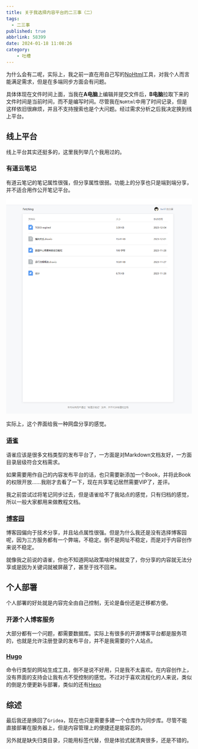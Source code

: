 ```yaml
---
title: 关于我选择内容平台的二三事（二）
tags:
  - 二三事
published: true
abbrlink: 58399
date: 2024-01-18 11:08:26
category:
	- 吐槽
---
```

为什么会有二呢，实际上，我之前一直在用自己写的[NoHtml](https://verlif.top/NoHtml/)工具，对我个人而言能满足需求，但是在多端同步方面会有问题。

具体体现在文件时间上面，当我在**A电脑**上编辑并提交文件后，**B电脑**拉取下来的文件时间是当前时间，而不是编写时间。尽管我在`NoHtml`中用了时间记录，但是这样依旧很麻烦，并且不支持搜索也是个大问题。经过需求分析之后我决定换到线上平台。

## 线上平台

线上平台其实还挺多的，这里我列举几个我用过的。

### 有道云笔记

有道云笔记的笔记属性很强，但分享属性很弱。功能上的分享也只是端到端分享，并不适合用作公开笔记平台。

![有道云笔记分享](/images/1705731511411.png)

实际上，这个界面给我一种网盘分享的感觉。

### [语雀](https://www.yuque.com/)

语雀应该是很多文档类型的发布平台了，一方面是对Markdown文档友好，一方面目录层级符合文档需求。

如果需要用作自己的内容发布平台的话，也只需要新添加一个Book，并将此Book的权限开放......我刚才去看了一下，现在共享笔记居然需要VIP了，差评。

我之前尝试过将笔记同步过去，但是语雀给不了我站点的感觉，只有归档的感觉，所以一般大家都用来做教程文档。

### [博客园](https://www.cnblogs.com/)

博客园偏向于技术分享，并且站点属性很强。但是为什么我还是没有选择博客园呢，因为三方服务都有一个弊端，不稳定。倒不是网址不稳定，而是对于内容创作来说不稳定。

就像我之前说的语雀，你也不知道网站政策啥时候就变了，你分享的内容就无法分享或是因为关键词就被屏蔽了，甚至于找不回来。

## 个人部署

个人部署的好处就是内容完全由自己控制，无论是备份还是迁移都方便。

### 开源个人博客服务

大部分都有一个问题，都需要数据库。实际上有很多的开源博客平台都是服务项的，也就是允许注册登录的发布平台，并不是我需要的个人站点。

### [Hugo](https://www.gohugo.org/)

命令行类型的网站生成工具，倒不是说不好用，只是我不太喜欢。在内容创作上，没有界面的支持会让我有点不受控制的感觉。不过对于喜欢流程化的人来说，类似的倒是方便更新与部署，类似的还有[Hexo](https://hexo.io/zh-cn/index.html)

## 综述

最后我还是换回了`Gridea`，现在也只是需要多建一个仓库作为同步库。尽管不能直接部署在服务器上，但是内容管理上的便捷还是能容忍的。

另外就是缺失归类目录，只能用标签代替，但是体验式就清爽很多，还是不错的。
